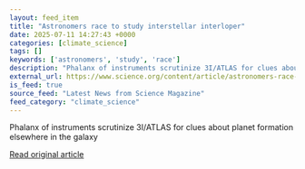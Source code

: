 ```yaml
---
layout: feed_item
title: "Astronomers race to study interstellar interloper"
date: 2025-07-11 14:27:43 +0000
categories: [climate_science]
tags: []
keywords: ['astronomers', 'study', 'race']
description: "Phalanx of instruments scrutinize 3I/ATLAS for clues about planet formation elsewhere in the galaxy"
external_url: https://www.science.org/content/article/astronomers-race-study-interstellar-interloper
is_feed: true
source_feed: "Latest News from Science Magazine"
feed_category: "climate_science"
---
```


Phalanx of instruments scrutinize 3I/ATLAS for clues about planet formation elsewhere in the galaxy

[Read original article](https://www.science.org/content/article/astronomers-race-study-interstellar-interloper)
